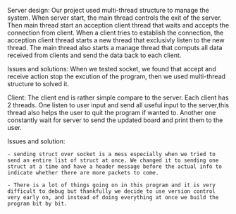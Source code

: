 Server design: Our project used multi-thread structure to manage the system. When server start, the main thread controls the exit of the server. Then main thread start an acception client thread that waits and accepts the connection from client. When a client tries to establish the connection, the acception client thread starts a new thread that exclusivly listen to the new thread. The main thread also starts a manage thread that computs all data received from clients and send the data back to each client. 

Issues and solutions: When we tested socket, we found that accept and receive action stop the excution of the program, then we used multi-thread structure to solved it. 


Client:	The client end is rather simple compare to the server. Each client has 2 threads. One listen to user input and send all useful input to the server,this thread also helps the user to quit the program if wanted to. Another one constantly wait for server to send the updated board and print them to the user. 

Issues and solution: 

	- sending struct over socket is a mess especially when we tried to send an entire list of struct at once. We changed it to sending one struct at a time and have a header message before the actual info to indicate whether there are more packets to come.

	- There is a lot of things going on in this program and it is very difficult to debug but thankfully we decide to use version control very early on, and instead of doing everything at once we build the program bit by bit.
	
